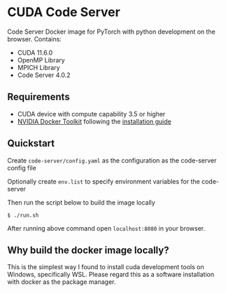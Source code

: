 # CUDA Code Server
Code Server Docker image for PyTorch with python development on the browser. Contains:
- CUDA 11.6.0
- OpenMP Library
- MPICH Library
- Code Server 4.0.2

## Requirements
- CUDA device with compute capability 3.5 or higher
- [NVIDIA Docker Toolkit](https://github.com/ghokun/nvidia-docker-host) following the [installation guide](https://docs.nvidia.com/datacenter/cloud-native/container-toolkit/install-guide.html#installing-on-ubuntu-and-debian)


## Quickstart
Create ```code-server/config.yaml``` as the configuration as the code-server config file

Optionally create ```env.list``` to specify environment variables for the code-server

Then run the script below to build the image locally
```
$ ./run.sh
```
After running above command open `localhost:8080` in your browser. 

## Why build the docker image locally?
This is the simplest way I found to install cuda development tools on Windows, specifically WSL. Please regard this as a software installation with docker as the package manager.